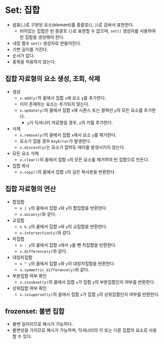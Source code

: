 # Set: 집합

- 쉼표(`,`)로 구분된 요소(element)를 중괄호(`{`, `}`)로 감싸서 표현한다.
  - 비어있는 집합은 빈 중괄호 `{}`로 표현할 수 없으며, `set()` 생성자를 사용하여 빈 집합을 생성해야 한다.
- 내장 함수 `set()` 생성자로 만들어진다.
- 가변 길이를 가진다.
- 순서가 없다.
- 중복을 허용하지 않는다.

## 집합 자료형의 요소 생성, 조회, 삭제

- 생성
  - `x.add(y)`의 꼴에서 집합 `x`에 요소 `y`를 추가한다.
  - 이미 존재하는 요소는 추가되지 않는다.
  - `x.update(y)`의 꼴에서 집합 `x`에 시퀀스 또는 컬렉션 `y`의 모든 요소를 추가한다.
    - `y`가 딕셔너리 자료형일 경우, `y`의 키를 추가한다.
- 삭제
  - `x.remove(y)`의 꼴에서 집합 `x`에서 요소 `y`를 제거한다.
  - 요소가 없을 경우 `KeyError`가 발생한다.
  - `x.discard(y)`는 요소가 없어도 에러를 발생시키지 않는다.
- 모든 요소 삭제
  - `x.clear()`의 꼴에서 집합 `x`의 모든 요소를 제거하여 빈 집합으로 만든다.
- 집합 복사
  - `x.copy()`의 꼴에서 집합 `x`의 깊은 복사본을 반환한다.

## 집합 자료형의 연산

- 합집합
  - `x | y`의 꼴에서 집합 `x`와 `y`의 합집합을 반환한다.
  - `x.union(y)`와 같다.
- 교집합
  - `x & y`의 꼴에서 집합 `x`와 `y`의 교집합을 반환한다.
  - `x.intersection(y)`와 같다.
- 차집합
  - `x - y`의 꼴에서 집합 `x`에서 `y`를 뺀 차집합을 반환한다.
  - `x.difference(y)`와 같다.
- 대칭차집합
  - `x ^ y`의 꼴에서 집합 `x`와 `y`의 대칭차집합을 반환한다.
  - `x.symmetric_difference(y)`와 같다.
- 부분집합 여부 확인
  - `x.issubset(y)`의 꼴에서 집합 `x`가 집합 `y`의 부분집합인지 여부를 반환한다.
- 상위집합 여부 확인
  - `x.issuperset(y)`의 꼴에서 집합 `x`가 집합 `y`의 상위집합인지 여부를 반환한다.

## frozenset: 불변 집합

- 불변 길이이므로 해시가 가능하다.
- 불변성을 가지므로 해시가 가능하며, 딕셔너리의 키 또는 다른 집합의 요소로 사용할 수 있다.
